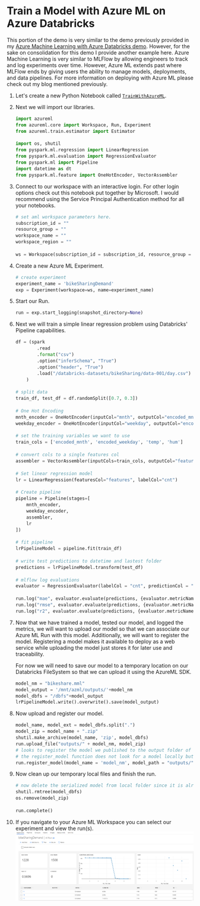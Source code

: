 # Train a Model with Azure ML on Azure Databricks

This portion of the demo is very similar to the demo previously provided in my [Azure Machine Learning with Azure Databricks demo](https://ryansdataspot.com/2019/02/08/azure-machine-learning-services-and-azure-databricks/). However, for the sake on consolidation for this demo I provide another example here. Azure Machine Learning is very similar to MLFlow by allowing engineers to track and log experiments over time. However, Azure ML extends past where MLFlow ends by giving users the ability to manage models, deployments, and data pipelines. For more information on deploying with Azure ML please check out my blog mentioned previously.  

1. Let's create a new Python Notebook called [`TrainWithAzureML`](../code/02_TrainWithAzureML.py). 

1. Next we will import our libraries. 
    ```python
    import azureml
    from azureml.core import Workspace, Run, Experiment
    from azureml.train.estimator import Estimator

    import os, shutil
    from pyspark.ml.regression import LinearRegression
    from pyspark.ml.evaluation import RegressionEvaluator
    from pyspark.ml import Pipeline
    import datetime as dt
    from pyspark.ml.feature import OneHotEncoder, VectorAssembler
    ```

1. Connect to our workspace with an interactive login. For other login options check out this notebook put together by Microsoft. I would recommend using the Service Principal Authentication method for all your notebooks.  
    ```python
    # set aml workspace parameters here. 
    subscription_id = ""
    resource_group = ""
    workspace_name = ""
    workspace_region = ""

    ws = Workspace(subscription_id = subscription_id, resource_group = resource_group, workspace_name = workspace_name)
    ```

1. Create a new Azure ML Experiment.  
    ```python
    # create experiment
    experiment_name = 'bikeSharingDemand'
    exp = Experiment(workspace=ws, name=experiment_name)
    ```

1. Start our Run. 
    ```python
    run = exp.start_logging(snapshot_directory=None)
    ```

1. Next we will train a simple linear regression problem using Databricks' Pipeline capabilities. 
    ```python
    df = (spark
            .read
            .format("csv")
            .option("inferSchema", "True")
            .option("header", "True")
            .load("/databricks-datasets/bikeSharing/data-001/day.csv")
        )

    # split data
    train_df, test_df = df.randomSplit([0.7, 0.3])

    # One Hot Encoding
    mnth_encoder = OneHotEncoder(inputCol="mnth", outputCol="encoded_mnth")
    weekday_encoder = OneHotEncoder(inputCol="weekday", outputCol="encoded_weekday")

    # set the training variables we want to use
    train_cols = ['encoded_mnth', 'encoded_weekday', 'temp', 'hum']

    # convert cols to a single features col
    assembler = VectorAssembler(inputCols=train_cols, outputCol="features")

    # Set linear regression model
    lr = LinearRegression(featuresCol="features", labelCol="cnt")

    # Create pipeline
    pipeline = Pipeline(stages=[
        mnth_encoder,
        weekday_encoder,
        assembler,
        lr
    ])

    # fit pipeline
    lrPipelineModel = pipeline.fit(train_df)

    # write test predictions to datetime and lastest folder
    predictions = lrPipelineModel.transform(test_df)

    # mlflow log evaluations
    evaluator = RegressionEvaluator(labelCol = "cnt", predictionCol = "prediction")

    run.log("mae", evaluator.evaluate(predictions, {evaluator.metricName: "mae"}))
    run.log("rmse", evaluator.evaluate(predictions, {evaluator.metricName: "rmse"}))
    run.log("r2", evaluator.evaluate(predictions, {evaluator.metricName: "r2"}))
    ```

1. Now that we have trained a model, tested our model, and logged the metrics, we will want to upload our model so that we can associate our Azure ML Run with this model. Additionally, we will want to register the model. Registering a model makes it available to deploy as a web service while uploading the model just stores it for later use and traceability.  

    For now we will need to save our model to a temporary location on our Databricks FileSystem so that we can upload it using the AzureML SDK.     

    ```python
    model_nm = "bikeshare.mml"
    model_output = '/mnt/azml/outputs/'+model_nm
    model_dbfs = "/dbfs"+model_output
    lrPipelineModel.write().overwrite().save(model_output)
    ```

1. Now upload and register our model. 
    ```python
    model_name, model_ext = model_dbfs.split(".")
    model_zip = model_name + ".zip"
    shutil.make_archive(model_name, 'zip', model_dbfs)
    run.upload_file("outputs/" + model_nm, model_zip)
    # looks to register the model we published to the output folder of our workspace
    # the register_model function does not look for a model locally but the model in the cloud
    run.register_model(model_name = 'model_nm', model_path = "outputs/" + model_nm)
    ```

1. Now clean up our temporary local files and finish the run. 
    ```python
    # now delete the serialized model from local folder since it is already uploaded to run history 
    shutil.rmtree(model_dbfs)
    os.remove(model_zip)

    run.complete()
    ```

1. If you navigate to your Azure ML Workspace you can select our experiment and view the run(s).   
    ![](imgs/AzMLExps.png)
